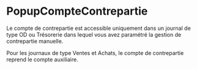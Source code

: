 # PopupCompteContrepartie


Le compte de contrepartie est accessible uniquement dans un journal de type OD ou Trésorerie dans lequel vous avez paramétré la gestion de contrepartie manuelle.


Pour les journaux de type Ventes et Achats, le compte de contrepartie reprend le compte auxiliaire.


